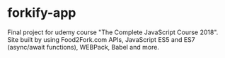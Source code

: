 # forkify-app
Final project for udemy course "The Complete JavaScript Course 2018". <br>
Site built by using Food2Fork.com APIs, JavaScript ES5 and ES7 (async/await functions), WEBPack, Babel and more.

